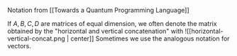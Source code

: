 Notation from [[Towards a Quantum Programming Language]]

If $A, B, C, D$ are matrices of equal dimension, we often denote the matrix obtained by the "horizontal and vertical concatenation" with 
![[horizontal-vertical-concat.png | center]]
Sometimes we use the analogous notation for vectors. 